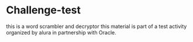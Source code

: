 # Challenge-test
this is a word scrambler and decryptor
this material is part of a test activity organized by alura in partnership with Oracle.
